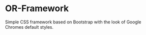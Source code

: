 # OR-Framework

Simple CSS framework based on Bootstrap with the look of Google Chromes default styles.